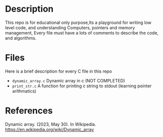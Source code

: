 # Description
This repo is for educational only purpose,Its a playground for writing low level code,
and understanding Computers, pointers and memory management, Every file must have a lots of comments
to describe the code, and algorithms.

# Files
Here is a brief description for every C file in this repo

- `dynamic_array.c` Dynamic array in c (NOT COMPLETED) 
- `print_str.c` A function for printing c string to stdout (learning pointer arithmatics)

# References
Dynamic array. (2023, May 30). In Wikipedia. https://en.wikipedia.org/wiki/Dynamic_array
